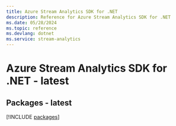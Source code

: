 ```yaml
---
title: Azure Stream Analytics SDK for .NET
description: Reference for Azure Stream Analytics SDK for .NET
ms.date: 05/28/2024
ms.topic: reference
ms.devlang: dotnet
ms.service: stream-analytics
---
```

# Azure Stream Analytics SDK for .NET - latest
## Packages - latest
[!INCLUDE [packages](stream-analytics-index.md)]